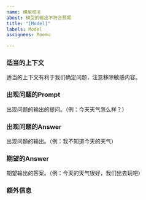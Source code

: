 ```yaml
---
name: 模型相关
about: 模型的输出不符合预期
title: "[Model]"
labels: Model
assignees: Moemu

---
```


### 适当的上下文

适当的上下文有利于我们确定问题，注意移除敏感内容。

### 出现问题的Prompt

出现问题的输出的提问。（例：今天天气怎么样？）

### 出现问题的Answer

出现问题的输出。（例：我不知道今天的天气）

### 期望的Answer

期望输出的答案。（例：今天的天气很好，我们出去玩吧）


### 额外信息
